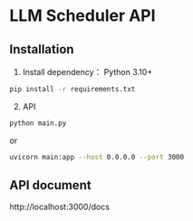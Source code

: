 # LLM Scheduler API

## Installation

1. Install dependency：
Python 3.10+
```bash
pip install -r requirements.txt
```

2. API

```bash
python main.py
```
or 

```bash
uvicorn main:app --host 0.0.0.0 --port 3000
```

## API document
http://localhost:3000/docs

